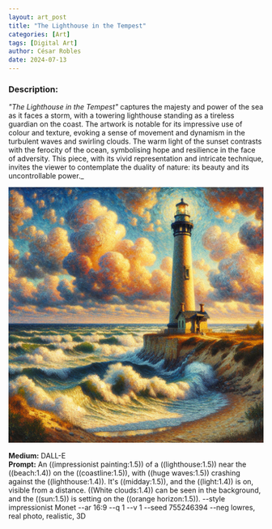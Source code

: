```yaml
---
layout: art_post
title: "The Lighthouse in the Tempest"
categories: [Art]
tags: [Digital Art]
author: César Robles
date: 2024-07-13
---
```

### Description:
*"The Lighthouse in the Tempest"* captures the majesty and power of the sea as it faces a storm, with a towering lighthouse standing as a tireless guardian on the coast. The artwork is notable for its impressive use of colour and texture, evoking a sense of movement and dynamism in the turbulent waves and swirling clouds. The warm light of the sunset contrasts with the ferocity of the ocean, symbolising hope and resilience in the face of adversity. This piece, with its vivid representation and intricate technique, invites the viewer to contemplate the duality of nature: its beauty and its uncontrollable power._

![The Lighthouse in the Tempest](/imag/digital_art/the_lighthouse_in_the_tempest.jpg)

**Medium:** DALL-E\
**Prompt:** An ((impressionist painting:1.5)) of a ((lighthouse:1.5)) near the ((beach:1.4)) on the ((coastline:1.5)), with ((huge waves:1.5)) crashing against the ((lighthouse:1.4)). It's ((midday:1.5)), and the ((light:1.4)) is on, visible from a distance. ((White clouds:1.4)) can be seen in the background, and the ((sun:1.5)) is setting on the ((orange horizon:1.5)). --style impressionist Monet --ar 16:9 --q 1 --v 1 --seed 755246394 --neg lowres, real photo, realistic, 3D
